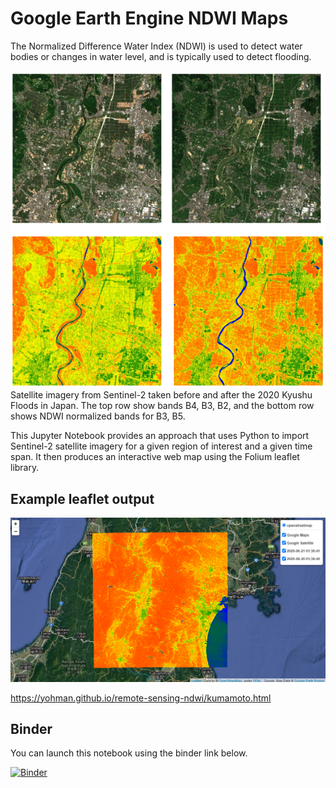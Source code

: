 # Google Earth Engine NDWI Maps

The Normalized Difference Water Index (NDWI) is used to detect water bodies or changes in water level, and is typically used to detect flooding.

<img src="images/ndwi.png">
Satellite imagery from Sentinel-2 taken before and after the 2020 Kyushu Floods in Japan. The top row show bands B4, B3, B2, and the bottom row shows NDWI normalized bands for B3, B5.


This Jupyter Notebook provides an approach that uses Python to import Sentinel-2 satellite imagery for a given region of interest and a given time span. It then produces an interactive web map using the Folium leaflet library.

## Example leaflet output

<a href="https://yohman.github.io/remote-sensing-ndwi/kumamoto.html"><img src="images/ndwi_leaflet.png"></a>

https://yohman.github.io/remote-sensing-ndwi/kumamoto.html

## Binder

You can launch this notebook using the binder link below.

[![Binder](https://mybinder.org/badge_logo.svg)](https://mybinder.org/v2/gh/yohman/remote-sensing-ndwi/HEAD?filepath=ndwi.ipynb)
